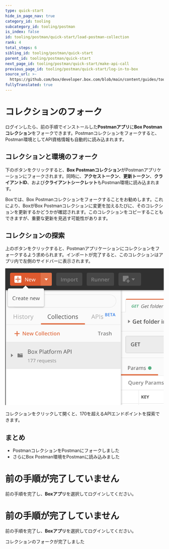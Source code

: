 ```yaml
---
type: quick-start
hide_in_page_nav: true
category_id: tooling
subcategory_id: tooling/postman
is_index: false
id: tooling/postman/quick-start/load-postman-collection
rank: 4
total_steps: 6
sibling_id: tooling/postman/quick-start
parent_id: tooling/postman/quick-start
next_page_id: tooling/postman/quick-start/make-api-call
previous_page_id: tooling/postman/quick-start/log-in-to-box
source_url: >-
  https://github.com/box/developer.box.com/blob/main/content/guides/tooling/postman/quick-start/load-postman-collection.md
fullyTranslated: true
---
```

# コレクションのフォーク

<LoggedIn id="postman_credentials">

ログインしたら、前の手順でインストールした**Postmanアプリ**に**Box Postmanコレクション**をフォークできます。Postmanコレクションをフォークすると、Postman環境としてAPI資格情報も自動的に読み込まれます。

## コレクションと環境のフォーク

下のボタンをクリックすると、**Box Postmanコレクション**がPostmanアプリケーションにフォークされます。同時に、**アクセストークン**、**更新トークン**、**クライアントID**、および**クライアントシークレット**もPostman環境に読み込まれます。

<Trigger option="postman_collection_downloaded" value>

<Postman env="postman_credentials">

</Postman>

</Trigger>

Boxでは、Box Postmanコレクションをフォークすることをお勧めします。これにより、BoxがBox Postmanコレクションに変更を加えるたびに、そのコレクションを更新するかどうかが確認されます。このコレクションをコピーすることもできますが、重要な更新を見逃す可能性があります。

</LoggedIn>

<Choice option="postman_collection_downloaded" value color="none">

## コレクションの探索

上のボタンをクリックすると、Postmanアプリケーションにコレクションをフォークするよう求められます。インポートが完了すると、このコレクションはアプリ内で左側のサイドバーに表示されます。

<ImageFrame border center shadow width="600">

![PostmanでのBoxコレクション](./collection-in-postman.png)

</ImageFrame>

コレクションをクリックして開くと、170を超えるAPIエンドポイントを探索できます。

## まとめ

* PostmanコレクションをPostmanにフォークしました
* さらにBox Postman環境をPostmanに読み込みました

</Choice>

<Choice option="postman.app_type" unset color="none">

<LoggedIn reverse>

<Message danger>

# 前の手順が完了していません

前の手順を完了し、**Boxアプリ**を選択してログインしてください。

</Message>

</LoggedIn>

</Choice>

<Choice option="postman.app_type" value="create_new,use_existing" color="none">

<LoggedIn id="postman_credentials" reverse>

<Message danger>

# 前の手順が完了していません

前の手順を完了し、**Boxアプリ**を選択してログインしてください。

</Message>

</LoggedIn>

</Choice>

<Observe option="postman_collection_downloaded" value>

<Next>

コレクションのフォークが完了しました

</Next>

</Observe>